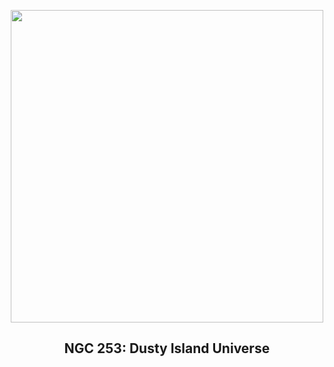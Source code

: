 
<p align="center"><img src="https://apod.nasa.gov/apod/image/2402/ngc253_STXL6303_RC14_LHaRGB_2023_1024.jpg" width="500" height="500"></p>
<h2 align="center"> NGC 253: Dusty Island Universe </h2>
